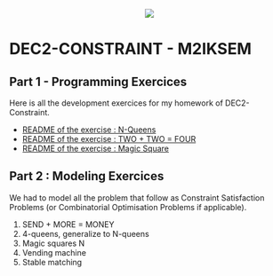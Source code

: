 <p align="center">
  <img src="https://study-eu.s3.amazonaws.com/uploads/university/universit--paris-1-panth-on-sorbonne-479-logo.png">
</p>


# DEC2-CONSTRAINT - M2IKSEM

## Part 1 - Programming Exercices 

Here is all the development exercices for my homework of DEC2-Constraint.


- [README of the exercise : N-Queens](https://github.com/corentinleroux/dec2-constraint/tree/main/N-Queens)
- [README of the exercise : TWO + TWO = FOUR](https://github.com/corentinleroux/dec2-constraint/tree/main/TWO)
- [README of the exercise : Magic Square](https://github.com/corentinleroux/dec2-constraint/tree/main/Square)


## Part 2 : Modeling Exercices 

We had to model all the problem that follow as Constraint Satisfaction Problems (or Combinatorial Optimisation Problems if applicable).

1. SEND + MORE = MONEY
2. 4-queens, generalize to N-queens
3. Magic squares N
4. Vending machine
5. Stable matching 
